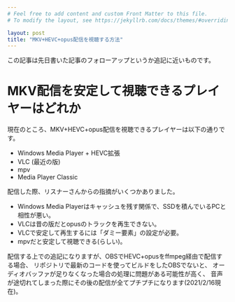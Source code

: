```yaml
---
# Feel free to add content and custom Front Matter to this file.
# To modify the layout, see https://jekyllrb.com/docs/themes/#overriding-theme-defaults

layout: post
title: "MKV+HEVC+opus配信を視聴する方法"
---
```


この記事は先日書いた記事のフォローアップというか追記に近いものです。

# MKV配信を安定して視聴できるプレイヤーはどれか

現在のところ、MKV+HEVC+opus配信を視聴できるプレイヤーは以下の通りです。

- Windows Media Player + HEVC拡張
- VLC (最近の版)
- mpv
- Media Player Classic

配信した際、リスナーさんからの指摘がいくつかありました。

- Windows Media Playerはキャッシュを残す関係で、SSDを積んでいるPCと相性が悪い。
- VLCは昔の版だとopusのトラックを再生できない。
- VLCで安定して再生するには「ダミー要素」の設定が必要。
- mpvだと安定して視聴できる(らしい)。

配信する上での追記になりますが、OBSでHEVC+opusをffmpeg経由で配信する場合、
リポジトリで最新のコードを使ってビルドをしたOBSでないと、
オーディオバッファが足りなくなった場合の処理に問題がある可能性が高く、
音声が途切れてしまった際にその後の配信が全てプチプチになります(2021/2/16現在)。

